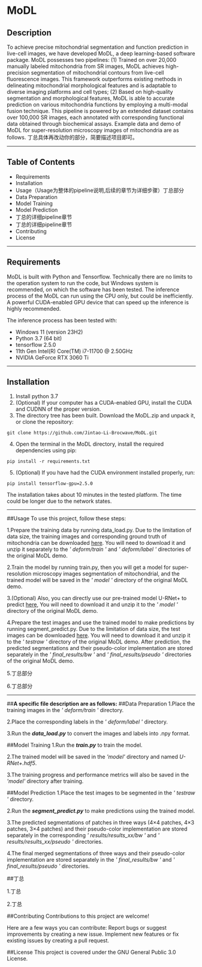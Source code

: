 
# **MoDL**
## Description
To achieve precise mitochondrial segmentation and function prediction in live-cell images, we have developed MoDL,
a deep learning-based software package. MoDL possesses two pipelines: 
(1) Trained on over 20,000 manually labeled mitochondria from SR images, MoDL achieves high-precision segmentation of 
mitochondrial contours from live-cell fluorescence images. This framework outperforms existing methods in delineating 
mitochondrial morphological features and is adaptable to diverse imaging platforms and cell types; 
(2) Based on high-quality segmentation and morphological features, MoDL is able to accurate prediction on various 
mitochondria functions by employing a multi-modal fusion technique. This pipeline is powered by an extended dataset 
contains over 100,000 SR images, each annotated with corresponding functional data obtained through biochemical assays. 
Example data and demo of MoDL for super-resolution microscopy images of mitochondria are as follows.
丁总具体再改动你的部分，简要描述项目即可。

***

## Table of Contents
 * Requirements
 * Installation
 * Usage（Usage为整体的pipeline说明,后续的章节为详细步骤）丁总部分
 * Data Preparation
 * Model Training
 * Model Prediction
 * 丁总的详细pipeline章节
 * 丁总的详细pipeline章节
 * Contributing
 * License

***

## Requirements

MoDL is built with Python and Tensorflow. Technically there are no limits to the operation system to run the code, 
but Windows system is recommended, on which the software has been tested. The inference process of the MoDL can 
run using the CPU only, but could be inefficiently. A powerful CUDA-enabled GPU device that can speed up the 
inference is highly recommended.

The inference process has been tested with:

 * Windows 11 (version 23H2)
 * Python 3.7 (64 bit)
 * tensorflow 2.5.0
 * 11th Gen Intel(R) Core(TM) i7-11700 @ 2.50GHz
 * NVIDIA GeForce RTX 3060 Ti

***

## Installation

1. Install python 3.7 
2. (Optional) If your computer has a CUDA-enabled GPU, install the CUDA and CUDNN of the proper version.
3. The directory tree has been built. Download the MoDL.zip and unpack it, or clone the repository:
```
git clone https://github.com/Jintao-Li-Brocwave/MoDL.git
```

4. Open the terminal in the MoDL directory, install the required dependencies using pip:

```
pip install -r requirements.txt
```

5. (Optional) If you have had the CUDA environment installed properly, run:

```
pip install tensorflow-gpu=2.5.0
```

The installation takes about 10 minutes in the tested platform. The time could be longer due to the network states.

*** 

##Usage
To use this project, follow these steps:

1.Prepare the training data by running data_load.py. Due to the limitation of data size, the training images and 
corresponding ground truth of mitochondria can be downloaded [here](丁总训练集512大小的train原图和label标签的链接地址). 
You will need to download it and unzip it separately to the *' deform/train '* and *' deform/label '* directories 
of the original MoDL demo.

2.Train the model by running train.py, then you will get a model for super-resolution microscopy images segmentation of
mitochondrial, and the trained model will be saved in the *' model '* directory of the original MoDL demo.

3.(Optional) Also, you can directly use our pre-trained model U-RNet+ to predict [here](丁总预训练模型链接地址), You will 
need to download it and unzip it to the *' model '* directory of the original MoDL demo.

4.Prepare the test images and use the trained model to make predictions by running segment_predict.py. Due to the 
limitation of data size, the test images can be downloaded [here](丁总测试集2048大小的原图链接地址). You will need to 
download it and unzip it to the *' testraw '* directory of the original MoDL demo. After prediction, the predicted 
segmentations and their pseudo-color implementation are stored separately in the *' final_results/bw '* and 
*' final_results/pseudo '* directories of the original MoDL demo.

5.丁总部分

6.丁总部分

***
##**A specific file description are as follows:**
##Data Preparation
1.Place the training images in the *' deform/train '* directory. 

2.Place the corresponding labels in the *' deform/label '* directory.

3.Run the ***data_load.py*** to convert the images and labels into .npy format.


##Model Training
1.Run the ***train.py*** to train the model.

2.The trained model will be saved in the *'model'* directory and named *U-RNet+.hdf5*.

3.The training progress and performance metrics will also be saved in the *'model'* directory after training.


##Model Prediction
1.Place the test images to be segmented in the *' testraw '* directory.

2.Run the ***segment_predict.py*** to make predictions using the trained model.

3.The predicted segmentations of patches in three ways (4×4 patches, 4×3 patches, 3×4 patches) and their pseudo-color 
implementation are stored separately in the corresponding *' results/results_xx/bw '* and 
*' results/results_xx/pseudo '* directories.

4.The final merged segmentations of three ways and their pseudo-color implementation are stored separately in the 
*' final_results/bw '* and *' final_results/pseudo '* directories.

##丁总

1.丁总

2.丁总


##Contributing
Contributions to this project are welcome! 

Here are a few ways you can contribute:
Report bugs or suggest improvements by creating a new issue.
Implement new features or fix existing issues by creating a pull request.


##License
This project is covered under the GNU General Public 3.0 License.


 

